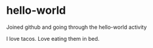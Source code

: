 # hello-world
Joined github and going through the hello-world activity

I love tacos. Love eating them in bed.
